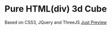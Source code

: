 # Pure HTML(div) 3d Cube
Based on CSS3, JQuery and ThreeJS
<a href="http://htmlpreview.github.io/?https://github.com/ant2012/Cube/blob/master/web/cube.html">Just Preview</a>
